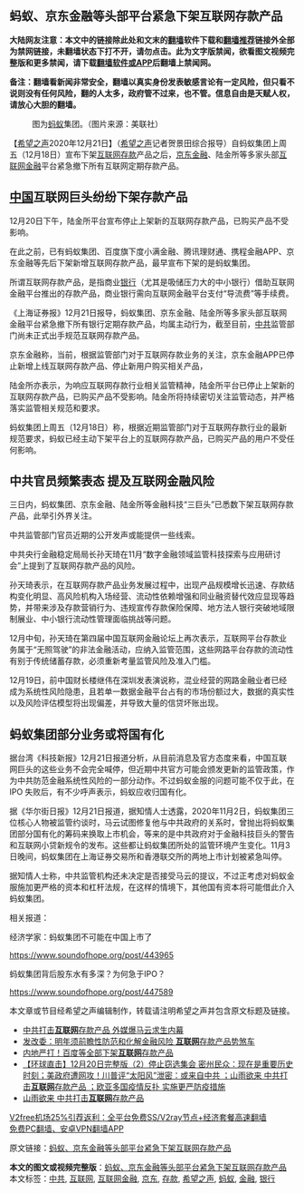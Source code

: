  <h2>蚂蚁、京东金融等头部平台紧急下架互联网存款产品</h2> <p class="notice"><b>大陆网友注意：本文中的链接除此处和文末的<a href="https://github.com/bannedbook/fanqiang" >翻墙</a>软件下载和<a href="https://github.com/killgcd/justmysocks/blob/master/README.md">翻墙推荐</a>链接外全部为禁网链接，未翻墙状态下打不开，请勿点击。此为文字版禁闻，欲看图文视频完整版和更多禁闻，请下载<a href="https://github.com/bannedbook/fanqiang">翻墙软件或APP</a>后翻墙上禁闻网。</p><p>备注：翻墙看新闻非常安全，翻墙以真实身份发表敏感言论有一定风险，但只看不说则没有任何风险，翻的人太多，政府管不过来，也不管。信息自由是天赋人权，请放心大胆的翻墙。</b></p>  <div class="entry"> <figure><figcaption>图为<a href="https://www.bannedbook.org/bnews/tag/%e8%9a%82%e8%9a%81/" class="st_tag internal_tag" rel="tag" title="标签 蚂蚁 下的日志">蚂蚁</a>集团。（图片来源：美联社）</figcaption></figure> <p>【<span class='wp_keywordlink_affiliate'><a href="https://www.soundofhope.org" title="希望之声" target="_blank">希望之声</a></span>2020年12月21日】（<a href="https://www.bannedbook.org/bnews/tag/%e5%b8%8c%e6%9c%9b%e4%b9%8b%e5%a3%b0/" class="st_tag internal_tag" rel="tag" title="标签 希望之声 下的日志">希望之声</a>记者贺景田综合报导）自蚂蚁集团上周五（12月18日）宣布下架<a href="https://www.bannedbook.org/bnews/tag/%e4%ba%92%e8%81%94%e7%bd%91/" class="st_tag internal_tag" rel="tag" title="标签 互联网 下的日志">互联网</a><a href="https://www.bannedbook.org/bnews/tag/%E5%AD%98%E6%AC%BE/" class="st_tag internal_tag" rel="tag" title="标签 存款 下的日志">存款</a>产品之后，<a href="https://www.bannedbook.org/bnews/tag/%e4%ba%ac%e4%b8%9c/" class="st_tag internal_tag" rel="tag" title="标签 京东 下的日志">京东</a><a href="https://www.bannedbook.org/bnews/tag/%E9%87%91%E8%9E%8D/" class="st_tag internal_tag" rel="tag" title="标签 金融 下的日志">金融</a>、陆金所等多家头部<a href="https://www.bannedbook.org/bnews/tag/%e4%ba%92%e8%81%94%e7%bd%91%e9%87%91%e8%9e%8d/" class="st_tag internal_tag" rel="tag" title="标签 互联网金融 下的日志">互联网金融</a>平台紧急撤下所有互联网定期存款产品。</p> <h2><strong><span class='wp_keywordlink_affiliate'><a href="https://www.bannedbook.org/" title="中国" target="_blank">中国</a></span>互联网巨头纷纷下架存款产品</strong></h2> <p>12月20日下午，陆金所平台宣布停止上架新的互联网存款产品，已购买产品不受影响。</p> <p>在此之前，已有蚂蚁集团、百度旗下度小满金融、腾讯理财通、携程金融APP、京东金融等先后下架新增互联网存款产品，最早宣布下架的是蚂蚁集团。</p> <p>所谓互联网存款产品，是指商业<a href="https://www.bannedbook.org/bnews/tag/%e9%93%b6%e8%a1%8c/" class="st_tag internal_tag" rel="tag" title="标签 银行 下的日志">银行</a>（尤其是吸储压力大的中小银行）借助互联网金融平台推出的存款产品，商业银行需向互联网金融平台支付“导流费”等手续费。</p> <p>《上海证券报》12月21日报导，蚂蚁集团、京东金融、陆金所等多家头部互联网金融平台紧急撤下所有银行定期存款产品，均属主动行为，截至目前，<a href="https://www.bannedbook.org/bnews/tag/%e4%b8%ad%e5%85%b1/" class="st_tag internal_tag" rel="tag" title="标签 中共 下的日志">中共</a>监管部门尚未正式出手规范互联网存款产品。</p> <p>京东金融称，当前，根据监管部门对于互联网存款业务的关注，京东金融APP已停止新增上线互联网存款产品、停止新用户购买相关产品，</p>  <p>陆金所亦表示，为响应互联网存款行业相关监管精神，陆金所平台已停止上架新的互联网存款产品，已购买产品不受影响。陆金所将持续密切关注监管动态，并严格落实监管相关规范和要求。</p> <p>蚂蚁集团上周五（12月18日）称，根据近期监管部门对于互联网存款行业的最新规范要求，蚂蚁已经主动下架平台上的互联网存款产品，已购买产品的用户不受任何影响。</p> <h2><strong>中共官员频繁表态 提及互联网金融风险</strong></h2> <p>三日内，蚂蚁集团、京东金融、陆金所等金融科技“三巨头”已悉数下架互联网存款产品，此举引外界关注。</p> <p>中共监管部门官员近期的公开发声或能提供一些线索。</p> <p>中共央行金融稳定局局长孙天琦在11月“数字金融领域监管科技探索与应用研讨会”上提到了互联网存款产品的风险。</p> <p>孙天琦表示，在互联网存款产品业务发展过程中，出现产品规模增长迅速、存款结构变化明显、高风险机构入场经营、流动性依赖增强和同业融资替代效应显现等趋势，并带来涉及存款营销行为、违规宣传存款保险保障、地方法人银行突破地域限制展业、中小银行流动性管理面临挑战等问题。</p>  <p>12月中旬，孙天琦在第四届中国互联网金融论坛上再次表示，互联网平台存款业务属于“无照驾驶”的非法金融活动，应纳入监管范围，这些网路平台存款的流动性有别于传统储蓄存款，必须重新考量监管风险及准入门槛。</p> <p>12月19日，前中国财长楼继伟在深圳发表演说称，混业经营的网路金融业者已经成为系统性风险隐患，且若单一数据金融平台占有的市场份额过大，数据的真实性以及风险评估模型将出现偏差，并导致大量的信贷坏账出现。</p> <h2><strong>蚂蚁集团部分业务或将国有化</strong></h2> <p>据台湾《科技新报》12月21日报道分析，从目前消息及官方态度来看，中国互联网巨头的这些业务不会完全喊停，但近期中共官方可能会颁发更新的监管政策，作为中共防范金融系统性风险的一部分动作。不过蚂蚁金服的问题可能不仅于此，在 IPO 失败后，有不少呼声表示，蚂蚁应收归国有化。</p> <p>据《华尔街日报》12月21日报道，据知情人士透露，2020年11月2日，蚂蚁集团三位核心人物被监管约谈时，马云试图修复他与中共政府的关系时，曾抛出将蚂蚁集团部分国有化的筹码来换取上市机会，等来的是中共政府对于金融科技巨头的警告和互联网小贷新规令的发布。这些都让蚂蚁集团所处的监管环境产生变化。11月3日晚间，蚂蚁集团在上海证券交易所和香港联交所的两地上市计划被紧急叫停。</p> <p>据知情人士称，中共监管机构还未决定是否接受马云的提议，不过正考虑对蚂蚁金服施加更严格的资本和杠杆法规，在这样的情境下，其他国有资本将可能借此介入蚂蚁集团。</p> <p>相关报道：</p>  <p>经济学家：蚂蚁集团不可能在中国上市了</p> <p><a href="https://www.soundofhope.org/post/443965">https://www.soundofhope.org/post/443965</a></p> <p>蚂蚁集团背后股东水有多深？为何急于IPO？</p> <p><a href="https://www.soundofhope.org/post/447589">https://www.soundofhope.org/post/447589</a></p> <p>本文章或节目经希望之声编辑制作，转载请注明希望之声并包含原文标题及链接。</p> <ul class='op-related-articles' title='相关阅读'> <li><a href='https://www.bannedbook.org/bnews/taiwannews/20201221/1452372.html' target='_blank'>中共打击<b>互联网</b>存款产品 外媒爆马云求生内幕</a></li> <li><a href='https://www.bannedbook.org/bnews/headline/20201221/1452186.html' target='_blank'>发改委：明年须前瞻性防范和化解金融风险 <b>互联网</b>存款产品势煞车</a></li> <li><a href='https://www.bannedbook.org/bnews/finance/20201221/1451855.html' target='_blank'>内地严打！百度等全部下架<b>互联网</b>存款产品</a></li> <li><a href='https://www.bannedbook.org/bnews/bannedvideo/20201221/1451824.html' target='_blank'>【环球直击】12月20日完整版（2）停止窃选集会 密州民众：现在是重要历史时刻；美政府遭网攻！川普评“太阳风”泄密：或来自中共 ；山雨欲来 中共打击<b>互联网</b>存款产品 ；欧亚多国疫情反扑 实施更严防疫措施</a></li> <li><a href='https://www.bannedbook.org/bnews/bannedvideo/20201221/1451809.html' target='_blank'>山雨欲来 中共打击<b>互联网</b>存款产品</a></li> </ul> <p class="texttj"> <a href="https://www.bannedbook.org/forum23/topic22702.html" target="_blank">V2free机场25%引荐返利：全平台免费SS/V2ray节点+经济套餐高速翻墙</a><br/> <a href="https://github.com/bannedbook/fanqiang/wiki/%E7%A6%81%E9%97%BB%E7%BD%91%E5%AE%89%E5%8D%93%E7%BF%BB%E5%A2%99%E6%96%B0%E9%97%BBAPP" target="_blank">免费PC翻墙、安卓VPN翻墙APP</a></p><p>原文链接：<a class="src_link"  href="https://www.soundofhope.org/post/455887" target="_blank">蚂蚁、京东金融等头部平台紧急下架互联网存款产品</a></p> <a name='sharetosocial'></a>       <div><b>本文的图文或视频完整版</b>：<a href='https://www.bannedbook.org/bnews/comments/20201222/1452496.html'>蚂蚁、京东金融等头部平台紧急下架互联网存款产品</a></div>  </div><!--END ENTRY--> <div class="postfooter"> <div>本文标签：<a href="https://www.bannedbook.org/bnews/tag/%e4%b8%ad%e5%85%b1/" rel="tag">中共</a>, <a href="https://www.bannedbook.org/bnews/tag/%e4%ba%92%e8%81%94%e7%bd%91/" rel="tag">互联网</a>, <a href="https://www.bannedbook.org/bnews/tag/%e4%ba%92%e8%81%94%e7%bd%91%e9%87%91%e8%9e%8d/" rel="tag">互联网金融</a>, <a href="https://www.bannedbook.org/bnews/tag/%e4%ba%ac%e4%b8%9c/" rel="tag">京东</a>, <a href="https://www.bannedbook.org/bnews/tag/%E5%AD%98%E6%AC%BE/" rel="tag">存款</a>, <a href="https://www.bannedbook.org/bnews/tag/%e5%b8%8c%e6%9c%9b%e4%b9%8b%e5%a3%b0/" rel="tag">希望之声</a>, <a href="https://www.bannedbook.org/bnews/tag/%e8%9a%82%e8%9a%81/" rel="tag">蚂蚁</a>, <a href="https://www.bannedbook.org/bnews/tag/%E9%87%91%E8%9E%8D/" rel="tag">金融</a>, <a href="https://www.bannedbook.org/bnews/tag/%e9%93%b6%e8%a1%8c/" rel="tag">银行</a></div>  </div><!--END POSTFOOTER--> 